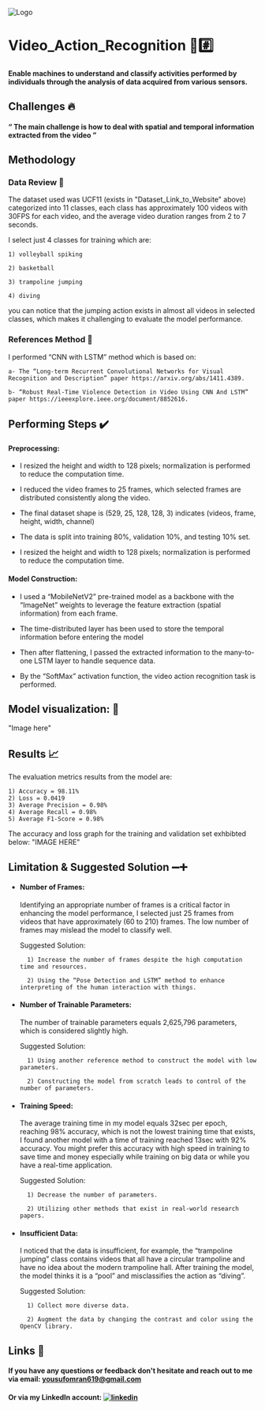 
![Logo](https://images.fineartamerica.com/images/artworkimages/mediumlarge/3/stand-with-palestine-tinh-tran-le-thanh.jpg)


# Video_Action_Recognition 🧐#️⃣

#### Enable machines to understand and classify activities performed by individuals through the analysis of data acquired from various sensors.
## Challenges 🔥

#### “ The main challenge is how to deal with spatial and temporal information extracted from the video ”

## Methodology

### Data Review 📝
The dataset used was UCF11 (exists in "Dataset_Link_to_Website" above) categorized into 11 classes, each class has approximately 100 videos with 30FPS for each video, and the average video duration ranges from 2 to 7 seconds.

I select just 4 classes for training which are:
  
    1) volleyball spiking

    2) basketball
    
    3) trampoline jumping
    
    4) diving
you can notice that the jumping action exists in almost all videos in selected classes, which makes it challenging to evaluate the model performance.

### References Method 📄
I performed “CNN with LSTM” method which is based on:

    a- The “Long-term Recurrent Convolutional Networks for Visual Recognition and Description” paper https://arxiv.org/abs/1411.4389.

    b- “Robust Real-Time Violence Detection in Video Using CNN And LSTM” paper https://ieeexplore.ieee.org/document/8852616.


## Performing Steps ✔️  

#### Preprocessing:
-  I resized the height and width to 128 pixels; normalization is performed to reduce the computation time.

-  I reduced the video frames to 25 frames, which selected frames are distributed consistently along the video. 

-  The final dataset shape is (529, 25, 128, 128, 3) indicates (videos, frame, height, width, channel)

-  The data is split into training 80%, validation 10%, and testing 10% set.

-  I resized the height and width to 128 pixels; normalization is performed to reduce the computation time.

#### Model Construction:
-  I used a “MobileNetV2” pre-trained model as a backbone with the “ImageNet” weights to leverage the feature extraction (spatial information) from each frame.

-  The time-distributed layer has been used to store the temporal information before entering the model

-  Then after flattening, I passed the extracted information to the many-to-one LSTM layer to handle sequence data.

-  By the “SoftMax” activation function, the video action recognition task is performed.

## Model visualization: 🎨
"Image here"

## Results 📈
The evaluation metrics results from the model are:
    
    1) Accuracy = 98.11% 
    2) Loss = 0.0419
    3) Average Precision = 0.98% 
    4) Average Recall = 0.98%
    5) Average F1-Score = 0.98%

The accuracy and loss graph for the training and validation set exhbibted below:
"IMAGE HERE"

## Limitation & Suggested Solution ➖➕
- #### Number of Frames:
     Identifying an appropriate number of frames is a critical factor in enhancing the model performance, I selected just 25 frames from videos that have approximately (60 to 210) frames. The low number of frames may mislead the model to classify well.

    Suggested Solution:
    
        1) Increase the number of frames despite the high computation time and resources.
      
        2) Using the “Pose Detection and LSTM” method to enhance interpreting of the human interaction with things. 


- #### Number of Trainable Parameters:
    The number of trainable parameters equals 2,625,796 parameters, which is considered slightly high.

    Suggested Solution:
    
        1) Using another reference method to construct the model with low parameters.
      
        2) Constructing the model from scratch leads to control of the number of parameters.

- #### Training Speed:
     The average training time in my model equals 32sec per epoch, reaching 98% accuracy, which is not the lowest training time that exists, I found another model with a time of training reached 13sec with 92% accuracy. You might prefer this accuracy with high speed in training to save time and money especially while training on big data or while you have a real-time application.

    Suggested Solution:
    
        1) Decrease the number of parameters.
      
        2) Utilizing other methods that exist in real-world research papers.

- ####  Insufficient Data:
     I noticed that the data is insufficient, for example, the “trampoline jumping” class contains videos that all have a circular trampoline and have no idea about the modern trampoline hall. After training the model, the model thinks it is a “pool” and misclassifies the action as “diving”.


    Suggested Solution:
    
        1) Collect more diverse data.
      
        2) Augment the data by changing the contrast and color using the OpenCV library.

## Links 🔗 

#### If you have any questions or feedback don't hesitate and reach out to me via email: yousufomran619@gmail.com

#### Or via my LinkedIn account: [![linkedin](https://img.shields.io/badge/linkedin-0A66C2?style=for-the-badge&logo=linkedin&logoColor=white)](https://www.linkedin.com/in/yousuf-omran-5b2884243/)



